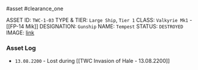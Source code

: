 #asset #clearance_one 

ASSET ID: `TWC-1-03`
TYPE & TIER: `Large Ship`, `Tier 1`
CLASS: `Valkyrie Mk1` - [[FP-14 Mik]]
DESIGNATION: `Gunship`
NAME: `Tempest`
STATUS: `DESTROYED`
IMAGE: [link](https://cdn.discordapp.com/attachments/1119399681026424882/1139258877779660941/Valkyrie.PNG)
### Asset Log
- `13.08.2200` - Lost during [[TWC Invasion of Hale - 13.08.2200]]